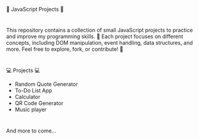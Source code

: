 🧐 JavaScript Projects 🧐
#
This repository contains a collection of small JavaScript projects to practice and improve my programming skills. 💪
Each project focuses on different concepts, including DOM manipulation, event handling, data structures, and more. Feel free to explore, fork, or contribute! 🤗 
#

💻 Projects 💻
- Random Quote Generator
- To-Do List App
- Calculator
- QR Code Generator
- Music player
#
  And more to come...
